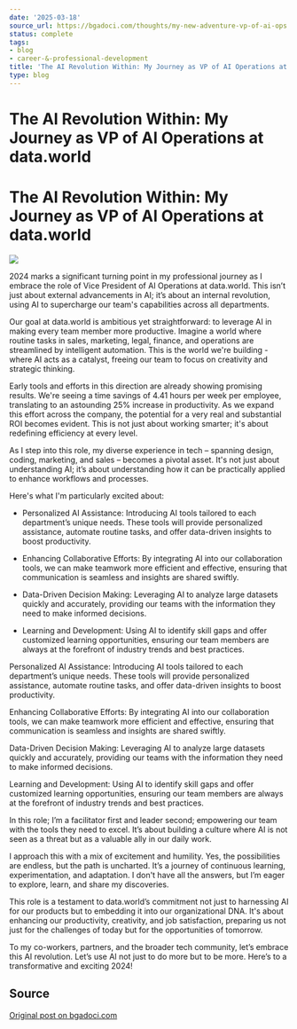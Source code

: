 ```yaml
---
date: '2025-03-18'
source_url: https://bgadoci.com/thoughts/my-new-adventure-vp-of-ai-ops
status: complete
tags:
- blog
- career-&-professional-development
title: 'The AI Revolution Within: My Journey as VP of AI Operations at data.world'
type: blog
---
```


# The AI Revolution Within: My Journey as VP of AI Operations at data.world

# The AI Revolution Within: My Journey as VP of AI Operations at data.world

![](images/owl+1.png)

2024 marks a significant turning point in my professional journey as I embrace the role of Vice President of AI Operations at data.world. This isn’t just about external advancements in AI; it’s about an internal revolution, using AI to supercharge our team's capabilities across all departments.

Our goal at data.world is ambitious yet straightforward: to leverage AI in making every team member more productive. Imagine a world where routine tasks in sales, marketing, legal, finance, and operations are streamlined by intelligent automation. This is the world we're building - where AI acts as a catalyst, freeing our team to focus on creativity and strategic thinking.

Early tools and efforts in this direction are already showing promising results. We're seeing a time savings of 4.41 hours per week per employee, translating to an astounding 25% increase in productivity. As we expand this effort across the company, the potential for a very real and substantial ROI becomes evident. This is not just about working smarter; it's about redefining efficiency at every level.

As I step into this role, my diverse experience in tech – spanning design, coding, marketing, and sales – becomes a pivotal asset. It's not just about understanding AI; it’s about understanding how it can be practically applied to enhance workflows and processes.

Here's what I'm particularly excited about:

- Personalized AI Assistance: Introducing AI tools tailored to each department’s unique needs. These tools will provide personalized assistance, automate routine tasks, and offer data-driven insights to boost productivity.

- Enhancing Collaborative Efforts: By integrating AI into our collaboration tools, we can make teamwork more efficient and effective, ensuring that communication is seamless and insights are shared swiftly.

- Data-Driven Decision Making: Leveraging AI to analyze large datasets quickly and accurately, providing our teams with the information they need to make informed decisions.

- Learning and Development: Using AI to identify skill gaps and offer customized learning opportunities, ensuring our team members are always at the forefront of industry trends and best practices.

Personalized AI Assistance: Introducing AI tools tailored to each department’s unique needs. These tools will provide personalized assistance, automate routine tasks, and offer data-driven insights to boost productivity.

Enhancing Collaborative Efforts: By integrating AI into our collaboration tools, we can make teamwork more efficient and effective, ensuring that communication is seamless and insights are shared swiftly.

Data-Driven Decision Making: Leveraging AI to analyze large datasets quickly and accurately, providing our teams with the information they need to make informed decisions.

Learning and Development: Using AI to identify skill gaps and offer customized learning opportunities, ensuring our team members are always at the forefront of industry trends and best practices.

In this role; I’m a facilitator first and leader second; empowering our team with the tools they need to excel. It’s about building a culture where AI is not seen as a threat but as a valuable ally in our daily work.

I approach this with a mix of excitement and humility. Yes, the possibilities are endless, but the path is uncharted. It’s a journey of continuous learning, experimentation, and adaptation. I don't have all the answers, but I’m eager to explore, learn, and share my discoveries.

This role is a testament to data.world’s commitment not just to harnessing AI for our products but to embedding it into our organizational DNA. It's about enhancing our productivity, creativity, and job satisfaction, preparing us not just for the challenges of today but for the opportunities of tomorrow.

To my co-workers, partners, and the broader tech community, let’s embrace this AI revolution. Let’s use AI not just to do more but to be more. Here’s to a transformative and exciting 2024!

## Source
[Original post on bgadoci.com](https://bgadoci.com/thoughts/my-new-adventure-vp-of-ai-ops)